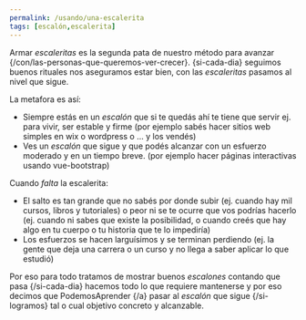 ```yaml
---
permalink: /usando/una-escalerita
tags: [escalón,escalerita]
---
```


Armar _escaleritas_ es la segunda pata de nuestro método para avanzar {/con/las-personas-que-queremos-ver-crecer}. {si-cada-dia} seguimos buenos rituales nos aseguramos estar bien, con las _escaleritas_ pasamos al nivel que sigue.

La metafora es así:

* Siempre estás en un _escalón_ que si te quedás ahí te tiene que servir ej. para vivir, ser estable y firme 
    (por ejemplo sabés hacer sitios web simples en wix o wordpress o ... y los vendés)
* Ves un _escalón_ que sigue y que podés alcanzar con un esfuerzo moderado y en un tiempo breve.
    (por ejemplo hacer páginas interactivas usando vue-bootstrap)

Cuando _falta_ la escalerita:

* El salto es tan grande que no sabés por donde subir (ej. cuando hay mil cursos, libros y tutoriales) o peor ni se te ocurre que vos podrías hacerlo (ej. cuando ni sabes que existe la posibilidad, o cuando creés que hay algo en tu cuerpo o tu historia que te lo impediría)
* Los esfuerzos se hacen larguísimos y se terminan perdiendo (ej. la gente que deja una carrera o un curso y no llega a saber aplicar lo que estudió)

Por eso para todo tratamos de mostrar buenos _escalones_ contando que pasa {/si-cada-dia} hacemos todo lo que requiere mantenerse y por eso decimos que PodemosAprender {/a} pasar al _escalón_ que sigue {/si-logramos} tal o cual objetivo concreto y alcanzable.
